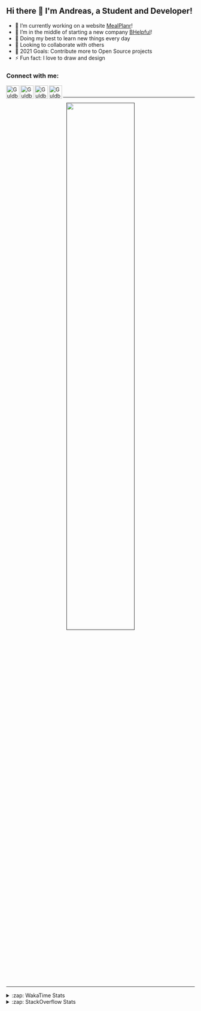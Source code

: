 ## Hi there 👋 I'm Andreas, a Student and Developer!

- 🔭 I’m currently working on a website [MealPlanr][MP]!
- 📑 I’m in the middle of starting a new company [BHelpful][BHelpful]!
- 🌱 Doing my best to learn new things every day
- 👯 Looking to collaborate with others
- 🥅 2021 Goals: Contribute more to Open Source projects
- ⚡ Fun fact: I love to draw and design

### Connect with me:

[<img align="left" alt="Guldberg | YouTube" width="35px" src="https://cdn1.iconfinder.com/data/icons/logotypes/32/youtube-512.png" />][youtube]
[<img align="left" alt="Guldberg | Twitter" width="35px" src="https://cdn1.iconfinder.com/data/icons/logotypes/32/square-twitter-512.png" />][twitter]
[<img align="left" alt="Guldberg | LinkedIn" width="35px" src="https://cdn1.iconfinder.com/data/icons/logotypes/32/square-linkedin-512.png" />][linkedin]
[<img align="left" alt="Guldberg | Instagram" width="35px" src="https://cdn2.iconfinder.com/data/icons/social-icons-33/128/Instagram-512.png" />][instagram]

<br />

---

<p align="center">
  <a href="">
    <img width="60% align="center" src="https://github-readme-stats.vercel.app/api?username=Andreasgdp&show_icons=true&count_private=true" />
  </a>
</p>

---

<details>
  <summary>:zap: WakaTime Stats</summary>

<br />

<!--START_SECTION:waka-->
![Profile Views](http://img.shields.io/badge/Profile%20Views-0-blue)

**I'm an Early 🐤** 

```text
🌞 Morning    232 commits    █████░░░░░░░░░░░░░░░░░░░░   21.87% 
🌆 Daytime    520 commits    ████████████░░░░░░░░░░░░░   49.01% 
🌃 Evening    291 commits    ██████░░░░░░░░░░░░░░░░░░░   27.43% 
🌙 Night      18 commits     ░░░░░░░░░░░░░░░░░░░░░░░░░   1.7%

```
📅 **I'm Most Productive on Sunday** 

```text
Monday       204 commits    ████░░░░░░░░░░░░░░░░░░░░░   19.23% 
Tuesday      114 commits    ██░░░░░░░░░░░░░░░░░░░░░░░   10.74% 
Wednesday    125 commits    ███░░░░░░░░░░░░░░░░░░░░░░   11.78% 
Thursday     111 commits    ██░░░░░░░░░░░░░░░░░░░░░░░   10.46% 
Friday       85 commits     ██░░░░░░░░░░░░░░░░░░░░░░░   8.01% 
Saturday     207 commits    █████░░░░░░░░░░░░░░░░░░░░   19.51% 
Sunday       215 commits    █████░░░░░░░░░░░░░░░░░░░░   20.26%

```


📊 **This Week I Spent My Time On** 

```text
⌚︎ Time Zone: Europe/Copenhagen

💬 Programming Languages: 
TypeScript               6 hrs 2 mins        █████████████████░░░░░░░░   69.74% 
SCSS                     41 mins             ██░░░░░░░░░░░░░░░░░░░░░░░   8.06% 
HTML                     36 mins             █░░░░░░░░░░░░░░░░░░░░░░░░   7.12% 
C++                      36 mins             █░░░░░░░░░░░░░░░░░░░░░░░░   7.02% 
Markdown                 19 mins             █░░░░░░░░░░░░░░░░░░░░░░░░   3.8%

🔥 Editors: 
VS Code                  8 hrs 39 mins       █████████████████████████   100.0%

🐱‍💻 Projects: 
web-sources              3 hrs 56 mins       ███████████░░░░░░░░░░░░░░   45.52% 
Mealplanr-api            3 hrs 37 mins       ██████████░░░░░░░░░░░░░░░   41.81% 
robo-throw               47 mins             ██░░░░░░░░░░░░░░░░░░░░░░░   9.05% 
Machine-vision           11 mins             ░░░░░░░░░░░░░░░░░░░░░░░░░   2.23% 
src                      4 mins              ░░░░░░░░░░░░░░░░░░░░░░░░░   0.8%

💻 Operating System: 
Windows                  4 hrs 33 mins       █████████████░░░░░░░░░░░░   52.62% 
Mac                      3 hrs 59 mins       ███████████░░░░░░░░░░░░░░   46.1% 
Linux                    6 mins              ░░░░░░░░░░░░░░░░░░░░░░░░░   1.28%

```

**I Mostly Code in Python** 

```text
Python                   11 repos            █████████░░░░░░░░░░░░░░░░   39.29% 
C++                      4 repos             ███░░░░░░░░░░░░░░░░░░░░░░   14.29% 
TypeScript               2 repos             █░░░░░░░░░░░░░░░░░░░░░░░░   7.14% 
HTML                     2 repos             █░░░░░░░░░░░░░░░░░░░░░░░░   7.14% 
Batchfile                2 repos             █░░░░░░░░░░░░░░░░░░░░░░░░   7.14%

```



 Last Updated on 23/09/2021
<!--END_SECTION:waka-->


</details>

<details>
  <summary>:zap: StackOverflow Stats</summary>
  
  <br />
  
  [![Andreas G.D Petersen StackOverflow](https://github-readme-stackoverflow.vercel.app/?userID=11050308)](https://stackoverflow.com/users/11050308/andreas-g-d-petersen)


</details>

<br />


[twitter]: https://twitter.com/Guldberg20
[youtube]: https://www.youtube.com/channel/UCORVtLIFnURPEo_Fo-MGv8A
[instagram]: https://www.instagram.com/andreasgdp/
[linkedin]: https://www.linkedin.com/in/andreasgdp/
[MP]: https://mealplanr.bhelpful.net/
[BHelpful]: https://github.com/BHelpful
